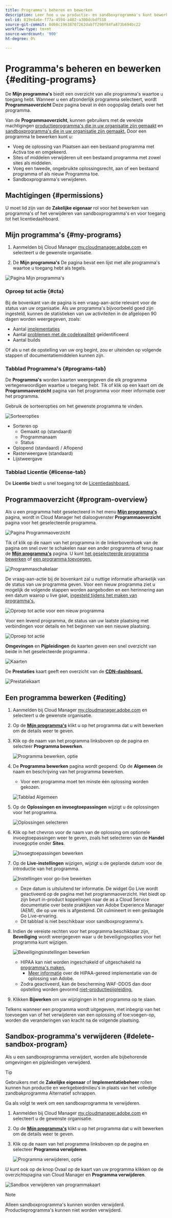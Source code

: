 ```yaml
---
title: Programma's beheren en bewerken
description: Leer hoe u uw productie- en sandboxprogramma's kunt bewerken om de opties aan te passen nadat u deze hebt gemaakt.
exl-id: 819e4a6e-f77a-4594-a402-a300dcbdf510
source-git-commit: 0d60c19638707262dab7f290f84fa873b694bc22
workflow-type: tm+mt
source-wordcount: '900'
ht-degree: 0%

---
```



# Programma&#39;s beheren en bewerken {#editing-programs}

De **Mijn programma&#39;s** biedt een overzicht van alle programma&#39;s waartoe u toegang hebt. Wanneer u een afzonderlijk programma selecteert, wordt **Programmaoverzicht** Deze pagina bevat in één oogopslag details over het programma.

Van de **Programmaoverzicht**, kunnen gebruikers met de vereiste machtigingen [productieprogramma&#39;s die in uw organisatie zijn gemaakt](creating-production-programs.md) en [sandboxprogramma&#39;s die in uw organisatie zijn gemaakt.](creating-sandbox-programs.md) Door een programma te bewerken kunt u:

* Voeg de oplossing van Plaatsen aan een bestaand programma met Activa toe en omgekeerd.
* Sites of middelen verwijderen uit een bestaand programma met zowel sites als middelen.
* Voeg een tweede, ongebruikte oplossingsrecht, aan of een bestaand programma of als nieuw Programma toe.
* Sandboxprogramma&#39;s verwijderen.

## Machtigingen {#permissions}

U moet lid zijn van de **Zakelijke eigenaar** rol voor het bewerken van programma&#39;s of het verwijderen van sandboxprogramma&#39;s en voor toegang tot het licentiedashboard.

## Mijn programma&#39;s {#my-programs}

1. Aanmelden bij Cloud Manager [my.cloudmanager.adobe.com](https://my.cloudmanager.adobe.com/) en selecteert u de gewenste organisatie.

1. De **Mijn programma&#39;s** De pagina bevat een lijst met alle programma&#39;s waartoe u toegang hebt als tegels.

![Pagina Mijn programma&#39;s](/help/implementing/cloud-manager/assets/my-programs.png)

### Oproep tot actie {#cta}

Bij de bovenkant van de pagina is een vraag-aan-actie relevant voor de status van uw organisatie. Als uw programma&#39;s bijvoorbeeld goed zijn ingesteld, kunnen de statistieken van uw activiteiten in de afgelopen 90 dagen worden weergegeven, zoals:

* Aantal [implementaties](/help/implementing/cloud-manager/deploy-code.md)
* Aantal [problemen met de codekwaliteit](/help/implementing/cloud-manager/code-quality-testing.md) geïdentificeerd
* Aantal builds

Of als u net de opstelling van uw org begint, zou er uiteinden op volgende stappen of documentatiemiddelen kunnen zijn.

### Tabblad Programma&#39;s {#programs-tab}

De **Programma&#39;s** worden kaarten weergegeven die elk programma vertegenwoordigen waartoe u toegang hebt. Tik of klik op een kaart om de **Programmaoverzicht** pagina van het programma voor meer informatie over het programma.

Gebruik de sorteeropties om het gewenste programma te vinden.

![Sorteeropties](/help/implementing/cloud-manager/assets/my-programs-sorting.png)

* Sorteren op
   * Gemaakt op (standaard)
   * Programmanaam
   * Status
* Oplopend (standaard) / Aflopend
* Rasterweergave (standaard)
* Lijstweergave

### Tabblad Licentie {#license-tab}

De **Licentie** biedt u snel toegang tot de [Licentiedashboard.](/help/implementing/cloud-manager/license-dashboard.md)

## Programmaoverzicht {#program-overview}

Als u een programma hebt geselecteerd in het menu **[Mijn programma&#39;s](#my-programs)** pagina, wordt in Cloud Manager het dialoogvenster **Programmaoverzicht** pagina voor het geselecteerde programma.

![Pagina Programmaoverzicht](/help/implementing/cloud-manager/assets/program-overview.png)

Tik of klik op de naam van het programma in de linkerbovenhoek van de pagina om snel over te schakelen naar een ander programma of terug naar de **[Mijn programma&#39;s](#my-programs)** pagina. U kunt [het geselecteerde programma bewerken](#editing) of [een programma toevoegen.](/help/implementing/cloud-manager/getting-access-to-aem-in-cloud/creating-production-programs.md)

![Programmaschakelaar](/help/implementing/cloud-manager/assets/program-switcher.png)

De vraag-aan-actie bij de bovenkant zal u nuttige informatie afhankelijk van de status van uw programma geven. Voor een nieuw programma ziet u mogelijk de volgende stappen worden aangeboden en een herinnering aan een datum waarop u live gaat, [ingesteld tijdens het maken van programma&#39;s.](/help/implementing/cloud-manager/getting-access-to-aem-in-cloud/editing-programs.md)

![Oproep tot actie voor een nieuw programma](/help/implementing/cloud-manager/assets/info-banner-new-program.png)

Voor een levend programma, de status van uw laatste plaatsing met verbindingen voor details en het beginnen van een nieuwe plaatsing.

![Oproep tot actie](/help/implementing/cloud-manager/assets/info-banner.png)

**Omgevingen** en **Pijpleidingen** de kaarten geven een snel overzicht van beide in het geselecteerde programma .

![Kaarten](/help/implementing/cloud-manager/assets/environments-pipelines.png)

De **Prestaties** kaart geeft een overzicht van de **[CDN-dashboard.](/help/implementing/cloud-manager/cdn-performance.md)**

![Prestatiekaart](/help/implementing/cloud-manager/assets/cdn-performance-dashboard.png)

## Een programma bewerken {#editing}

1. Aanmelden bij Cloud Manager [my.cloudmanager.adobe.com](https://my.cloudmanager.adobe.com/) en selecteert u de gewenste organisatie.

1. Op de **[Mijn programma&#39;s](#my-programs)** klikt u op het programma dat u wilt bewerken om de details weer te geven.

1. Klik op de naam van het programma linksboven op de pagina en selecteer **Programma bewerken**.

   ![Programma bewerken, optie](assets/edit-program-overview.png)

1. De **Programma bewerken** pagina wordt geopend. Op de **Algemeen** de naam en beschrijving van het programma bewerken.

   * Voor een programma moet ten minste één oplossing worden gekozen.

   ![Tabblad Algemeen](assets/edit-program-prod1.png)

1. Op de **Oplossingen en invoegtoepassingen** wijzigt u de oplossingen voor het programma.

   ![Oplossingen selecteren](assets/edit-prg.png)

1. Klik op het chevron voor de naam van de oplossing om optionele invoegtoepassingen weer te geven, zoals het selecteren van de **Handel** invoegoptie onder **Sites**.

   ![Invoegtoepassingen bewerken](assets/edit-program-add-on.png)

1. Op de **Live-instellingen** wijzigen, wijzigt u de geplande datum voor de introductie van het programma.

   ![Instellingen voor go-live bewerken](assets/edit-program-go-live.png)

   * Deze datum is uitsluitend ter informatie. De widget Go Live wordt geactiveerd op de pagina met het programmaoverzicht. Het biedt op zijn beurt in-product koppelingen naar de as a Cloud Service documentatie over beste praktijken van Adobe Experience Manager (AEM), die op uw reis is afgestemd. Dit culmineert in een geslaagde Go Live-ervaring.
   * Dit tabblad is niet beschikbaar voor sandboxprogramma&#39;s.

1. Indien de vereiste rechten voor het programma beschikbaar zijn, **Beveiliging** wordt weergegeven waar u de beveiligingsopties voor het programma kunt wijzigen.

   ![Beveiligingsinstellingen bewerken](assets/edit-program-security.png)

   * HIPAA kan niet worden ingeschakeld of uitgeschakeld na [programma&#39;s maken.](/help/implementing/cloud-manager/getting-access-to-aem-in-cloud/creating-production-programs.md)
      * [Meer informatie](https://www.adobe.com/go/hipaa-ready) over de HIPAA-gereed implementatie van de oplossing van Adobe.
   * Zodra geactiveerd, kan de bescherming WAF-DDOS dan door opstelling worden gevormd [niet-productiepijpleiding.](/help/implementing/cloud-manager/configuring-pipelines/configuring-non-production-pipelines.md)

1. Klikken **Bijwerken** om uw wijzigingen in het programma op te slaan.

Telkens wanneer een programma wordt uitgegeven, met inbegrip van het toevoegen van of het verwijderen van een oplossing of toe:voegen-op, worden die veranderingen van kracht na de volgende plaatsing.

## Sandbox-programma&#39;s verwijderen {#delete-sandbox-program}

Als u een sandboxprogramma verwijdert, worden alle bijbehorende omgevingen en pijpleidingen verwijderd.

>[!TIP]
>
>Gebruikers met de **Zakelijke eigenaar** of **Implementatiebeheer** rollen kunnen hun productie en werkgebiedmilieu&#39;s in plaats van het volledige zandbakprogramma Alternatief schrappen.

Ga als volgt te werk om een sandboxprogramma te verwijderen.

1. Aanmelden bij Cloud Manager [my.cloudmanager.adobe.com](https://my.cloudmanager.adobe.com/) en selecteert u de gewenste organisatie.

1. Op de **[Mijn programma&#39;s](#my-programs)** klikt u op het programma dat u wilt bewerken om de details weer te geven.

1. Klik op de naam van het programma linksboven op de pagina en selecteer **Programma verwijderen**.

   ![Programma verwijderen, optie](assets/delete-sandbox1.png)

U kunt ook op de knop Ovaal op de kaart van uw programma klikken op de overzichtspagina van Cloud Manager en **Programma verwijderen**.

![Sandbox verwijderen van programmakaart](assets/delete-sandbox2.png)

>[!NOTE]
>
>Alleen sandboxprogramma&#39;s kunnen worden verwijderd. Productieprogramma&#39;s kunnen niet worden verwijderd.
